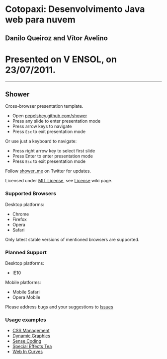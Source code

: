 # Cotopaxi: Desenvolvimento Java web para nuvem 
## Danilo Queiroz and Vítor Avelino

# Presented on V ENSOL, on 23/07/2011.

---

## Shower
Сross-browser presentation template.

* Open [pepelsbey.github.com/shower](http://pepelsbey.github.com/shower/)
* Press any slide to enter presentation mode
* Press arrow keys to navigate
* Press `Esc` to exit presentation mode

Or use just a keyboard to navigate:

* Press right arrow key to select first slide
* Press Enter to enter presentation mode
* Press `Esc` to exit presentation mode

Follow [shower_me](http://twitter.com/shower_me/) on Twitter for updates.

Licensed under [MIT License](http://en.wikipedia.org/wiki/MIT_License), see [License](https://github.com/pepelsbey/shower/wiki/License) wiki page.

### Supported Browsers

Desktop platforms:

* Chrome
* Firefox
* Opera
* Safari

Only latest stable versions of mentioned browsers are supported.

### Planned Support

Desktop platforms:

* IE10

Mobile platforms:

* Mobile Safari
* Opera Mobile

Please address bugs and your suggestions to [Issues](http://github.com/pepelsbey/shower/issues)

### Usage examples

* [CSS Management](http://pepelsbey.net/pres/css-management/)
* [Dynamic Graphics](http://pepelsbey.net/pres/dynamic-graphics/)
* [Sense Coding](http://pepelsbey.net/pres/sense-coding/)
* [Special Effects Tea](http://pepelsbey.net/pres/special-effects-tea/)
* [Web In Curves](http://pepelsbey.net/pres/web-in-curves/)
